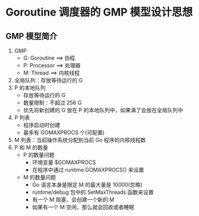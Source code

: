 # Goroutine 调度器的 GMP 模型设计思想
## GMP 模型简介
1. GMP
    + G: Goroutine ==> 协程
    + P: Processor ==> 处理器
    + M: Thread ==> 内核线程
2. 全局队列：存放等待运行的 G
3. P 的本地队列
    + 存放等待运行的 G
    + 数量限制：不超过 256 G
    + 优先将新创建的 G 放在 P 的本地队列中，如果满了会放在全局队列中
4. P 列表
    + 程序启动时创建
    + 最多有 GOMAXPROCS 个(可配置)
5. M 列表：当前操作系统分配到当前 Go 程序的内核线程数
6. P 和 M 的数量
    + P 的数量问题
        * 环境变量 $GOMAXPROCS
        * 在程序中通过 runtime.GOMAXPROCS() 来设置
    + M 的数量问题
        * Go 语言本身是限定 M 的最大量是 10000(忽略)
        * runtime/debug 包中的 SetMaxThreads 函数来设置
        * 有一个 M 阻塞，会创建一个新的 M
        * 如果有一个 M 空闲，那么就会回收或者睡眠
